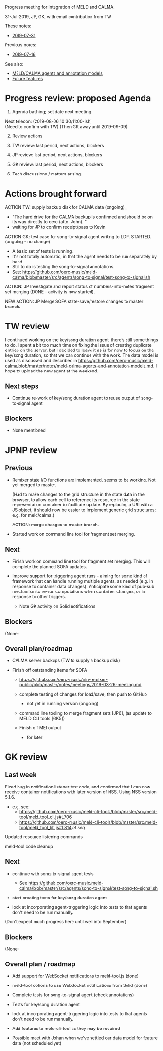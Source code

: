 Progress meeting for integration of MELD and CALMA.

31-Jul-2019, JP, GK, with email contribution from TW

These notes:
- [2019-07-31](https://github.com/oerc-music/meld-calma/blob/master/notes/planning/20190731-meeting.md)  

Previous notes:
- [2019-07-16](https://github.com/oerc-music/meld-calma/blob/master/notes/planning/20190716-telecon.md)  

See also:

- [MELD/CALMA agents and annotation models](https://github.com/oerc-music/meld-calma/blob/master/notes/meld-calma-agents-and-annotation-models.md)
- [Future features](https://github.com/oerc-music/meld-calma/blob/master/notes/future-features.md)


# Progress review: proposed Agenda

1. Agenda bashing; set date next meeting

Next telecon: (2019-08-06 10:30/11:00-ish)  
(Need to confirm with TW)
(Then GK away until 2019-09-09)

2. Review actions

3. TW review: last period, next actions, blockers

4. JP review: last period, next actions, blockers

5. GK review: last period, next actions, blockers

6. Tech discussions / matters arising


# Actions brought forward

ACTION TW: supply backup disk for CALMA data (ongoing)_
- "The hard drive for the CALMA backup is confirmed and should be on its way directly to oerc (attn. John). "
- waiting for JP to confirm receipt/pass to Kevin

ACTION GK: test case for song-to-signal agent writing to LDP. STARTED. (ongoing - no change)
- A basic set of tests is running.
- It's not totally automatic, in that the agent needs to be run separately by hand.
- Still to do is testing the song-to-signal annotations.
- See: https://github.com/oerc-music/meld-calma/blob/master/src/agents/song-to-signal/test-song-to-signal.sh

ACTION: JP Investigate and report status of numbers-into-notes fragment set merging 
(DONE - activity is now started).

NEW ACTION: JP Merge SOFA state-save/restore changes to master branch.


# TW review

I continued working on the key/song duration agent, there’s still some things to do. I spent a bit too much time on fixing the issue of creating duplicate entries on the server, but I decided to leave it as is for now to focus on the key/song duration, so that we can continue with the work. The data model is used as discussed and described in  https://github.com/oerc-music/meld-calma/blob/master/notes/meld-calma-agents-and-annotation-models.md. I hope to upload the new agent at the weekend.

## Next steps

- Continue re-work of key/song duration agent to reuse output of song-to-signal agent

## Blockers

- None mentioned

# JPNP review

## Previous

- Remixer state I/O functions are implemented, seems to be working.  Not yet merged to master.

    (Had to make changes to the grid structure in the state data in the browser, to allow each cell to reference its resource in the state representation container to facilitate update.  By replacing a URI with a JS object, it should now be easier to implement generic grid structures; e.g. for meld/calma.)

    ACTION: merge changes to master branch.

- Started work on command line tool for fragment set merging.

## Next

- Finish work on command line tool for fragment set merging.  This will complete the planned SOFA updates.

- Improve support for triggering agent runs - aiming for some kind of framework that can handle running multiple agents, as needed (e.g. in response to container data changes).  Anticipate some kind of pub-sub mechanism to re-run computations when container changes, or in response to other triggers.
    - Note GK activity on Solid notifications


## Blockers

(None)

## Overall plan/roadmap

- CALMA server backups (TW to supply a backup disk)

- Finish off outstanding items for SOFA 
    - https://github.com/oerc-music/nin-remixer-public/blob/master/notes/meetings/2019-03-26-meeting.md

    - complete testing of changes for load/save, then push to GitHub
        - not yet in running version (ongoing)

    - command line tooling to merge fragment sets [JP6], (as update to MELD CLI tools [GK5])

    - Finish off MEI output
        - for later


# GK review

## Last week

Fixed bug in notification listener test code, and confirmed that I can now receive container notifications with later version of NSS.  Using NSS version 5.1.6.
- e.g. see: 
   - https://github.com/oerc-music/meld-cli-tools/blob/master/src/meld-tool/meld_tool_cli.js#L706
   - https://github.com/oerc-music/meld-cli-tools/blob/master/src/meld-tool/meld_tool_lib.js#L814 _et seq_

Updated resource listening commands

meld-tool code cleanup

## Next

- continue with song-to-signal agent tests
    - See https://github.com/oerc-music/meld-calma/blob/master/src/agents/song-to-signal/test-song-to-signal.sh

- start creating tests for key/song duration agent

- look at incorporating agent-triggering logic into tests to that agents don't need to be run manually.

(Don't expect much progress here until well into September)

## Blockers

(None)

## Overall plan / roadmap

- Add support for WebSocket notifications to meld-tool.js (done)

- meld-tool options to use WebSocket notifications from Solid (done)

- Complete tests for song-to-signal agent (check annotations)

- Tests for key/song duration agent

- look at incorporating agent-triggering logic into tests to that agents don't need to be run manually.

- Add features to meld-cli-tool as they may be required

- Possible meet with Johan when we’ve settled our data model for feature data (not scheduled yet)

